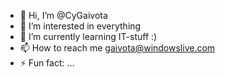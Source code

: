 - 👋 Hi, I’m @CyGaivota
- 👀 I’m interested in everything
- 🌱 I’m currently learning IT-stuff :)
- 📫 How to reach me gaivota@windowslive.com
- ⚡ Fun fact: ...

<!---
CyGaivota/CyGaivota is a ✨ special ✨ repository because its `README.md` (this file) appears on your GitHub profile.
You can click the Preview link to take a look at your changes.
--->
